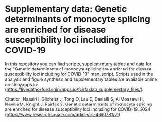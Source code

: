 # Supplementary data: Genetic determinants of monocyte splicing are enriched for disease susceptibility loci including for COVID-19
In this repository you can find scripts, supplementary tables and data for the "Genetic determinants of monocyte splicing are enriched for disease susceptibility loci including for COVID-19" manuscript. Scripts used in the analysis and figure synthesis and supplementary tables are available online on shinyapps.io: 
(https://livedataoxford.shinyapps.io/fairfaxlab_supplementary_files/).

Citation: Nassiri I, Gilchrist J, Tong O, Lau E, Danielli S, Al Mossawi H, Neville M, Knight J, Fairfax B. Genetic determinants of monocyte splicing are enriched for disease susceptibility loci including for COVID-19. 2024 (https://www.researchsquare.com/article/rs-4660781/v1).
